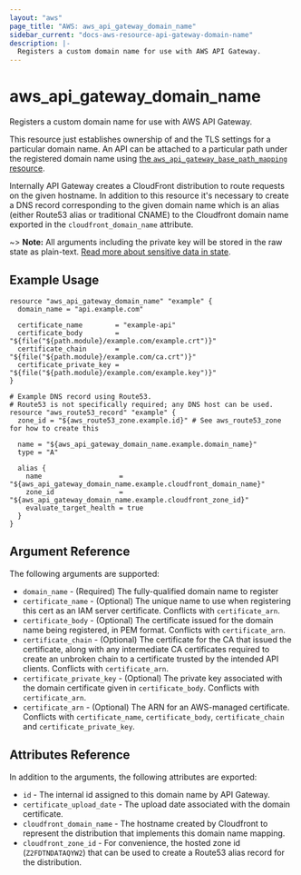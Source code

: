 ```yaml
---
layout: "aws"
page_title: "AWS: aws_api_gateway_domain_name"
sidebar_current: "docs-aws-resource-api-gateway-domain-name"
description: |-
  Registers a custom domain name for use with AWS API Gateway.
---
```


# aws\_api\_gateway\_domain\_name

Registers a custom domain name for use with AWS API Gateway.

This resource just establishes ownership of and the TLS settings for
a particular domain name. An API can be attached to a particular path
under the registered domain name using
[the `aws_api_gateway_base_path_mapping` resource](api_gateway_base_path_mapping.html).

Internally API Gateway creates a CloudFront distribution to
route requests on the given hostname. In addition to this resource
it's necessary to create a DNS record corresponding to the
given domain name which is an alias (either Route53 alias or
traditional CNAME) to the Cloudfront domain name exported in the
`cloudfront_domain_name` attribute.

~> **Note:** All arguments including the private key will be stored in the raw state as plain-text.
[Read more about sensitive data in state](/docs/state/sensitive-data.html).

## Example Usage

```hcl
resource "aws_api_gateway_domain_name" "example" {
  domain_name = "api.example.com"

  certificate_name        = "example-api"
  certificate_body        = "${file("${path.module}/example.com/example.crt")}"
  certificate_chain       = "${file("${path.module}/example.com/ca.crt")}"
  certificate_private_key = "${file("${path.module}/example.com/example.key")}"
}

# Example DNS record using Route53.
# Route53 is not specifically required; any DNS host can be used.
resource "aws_route53_record" "example" {
  zone_id = "${aws_route53_zone.example.id}" # See aws_route53_zone for how to create this

  name = "${aws_api_gateway_domain_name.example.domain_name}"
  type = "A"

  alias {
    name                   = "${aws_api_gateway_domain_name.example.cloudfront_domain_name}"
    zone_id                = "${aws_api_gateway_domain_name.example.cloudfront_zone_id}"
    evaluate_target_health = true
  }
}
```

## Argument Reference

The following arguments are supported:

* `domain_name` - (Required) The fully-qualified domain name to register
* `certificate_name` - (Optional) The unique name to use when registering this
  cert as an IAM server certificate. Conflicts with `certificate_arn`.
* `certificate_body` - (Optional) The certificate issued for the domain name
  being registered, in PEM format. Conflicts with `certificate_arn`.
* `certificate_chain` - (Optional) The certificate for the CA that issued the
  certificate, along with any intermediate CA certificates required to
  create an unbroken chain to a certificate trusted by the intended API clients. Conflicts with `certificate_arn`.
* `certificate_private_key` - (Optional) The private key associated with the
  domain certificate given in `certificate_body`. Conflicts with `certificate_arn`.
* `certificate_arn` - (Optional) The ARN for an AWS-managed certificate. Conflicts with `certificate_name`, `certificate_body`, `certificate_chain` and `certificate_private_key`.

## Attributes Reference

In addition to the arguments, the following attributes are exported:

* `id` - The internal id assigned to this domain name by API Gateway.
* `certificate_upload_date` - The upload date associated with the domain certificate.
* `cloudfront_domain_name` - The hostname created by Cloudfront to represent
  the distribution that implements this domain name mapping.
* `cloudfront_zone_id` - For convenience, the hosted zone id (`Z2FDTNDATAQYW2`)
  that can be used to create a Route53 alias record for the distribution.
